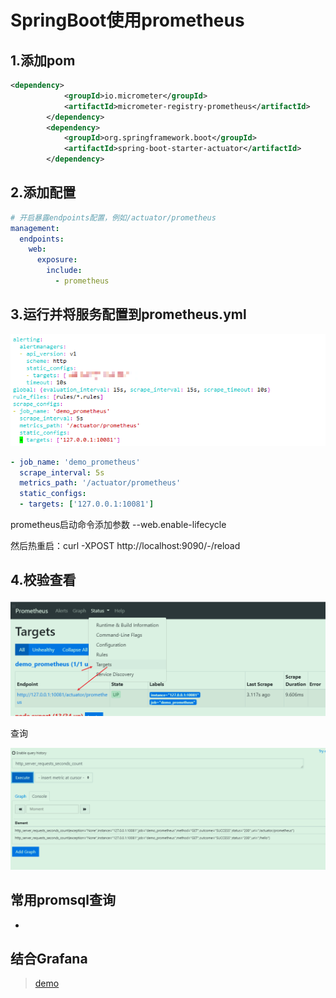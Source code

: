 # SpringBoot使用prometheus

## 1.添加pom

```xml
<dependency>
            <groupId>io.micrometer</groupId>
            <artifactId>micrometer-registry-prometheus</artifactId>
        </dependency>
        <dependency>
            <groupId>org.springframework.boot</groupId>
            <artifactId>spring-boot-starter-actuator</artifactId>
        </dependency>
```

## 2.添加配置

```yml
# 开启暴露endpoints配置，例如/actuator/prometheus
management:
  endpoints:
    web:
      exposure:
        include:
          - prometheus
```

## 3.运行并将服务配置到prometheus.yml

![image-20210323180757042](04晋级-与springboot的使用图片/image-20210323180757042.png)

```yaml
- job_name: 'demo_prometheus'
  scrape_interval: 5s
  metrics_path: '/actuator/prometheus'
  static_configs:
  - targets: ['127.0.0.1:10081']
```

prometheus启动命令添加参数 --web.enable-lifecycle

然后热重启：curl -XPOST http://localhost:9090/-/reload 

## 4.校验查看

![image-20210323180827292](04晋级-与springboot的使用图片/image-20210323180827292.png)

查询

![image-20210323180920804](04晋级-与springboot的使用图片/image-20210323180920804.png)

## 常用promsql查询

- 

## 结合Grafana

> [demo](https://gitee.com/GTeam_seven/demo-prometheus-springboot)